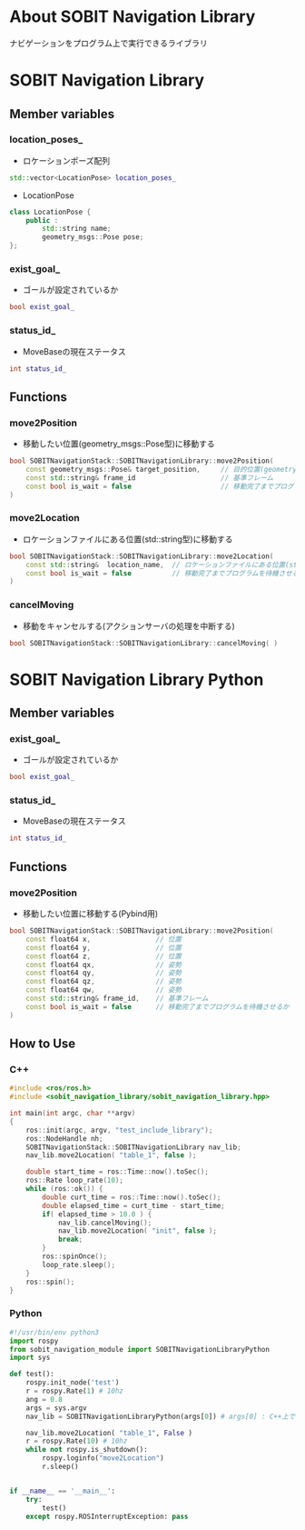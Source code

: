 # About SOBIT Navigation Library
ナビゲーションをプログラム上で実行できるライブラリ

# SOBIT Navigation Library
## Member variables
### location_poses_
- ロケーションポーズ配列
```cpp
std::vector<LocationPose> location_poses_
```
- LocationPose
```cpp
class LocationPose {
    public :
        std::string name;
        geometry_msgs::Pose pose;
};
```

### exist_goal_
- ゴールが設定されているか
```cpp
bool exist_goal_
```

### status_id_
- MoveBaseの現在ステータス
```cpp
int status_id_
```

## Functions
### move2Position
- 移動したい位置(geometry_msgs::Pose型)に移動する
```cpp
bool SOBITNavigationStack::SOBITNavigationLibrary::move2Position( 
    const geometry_msgs::Pose& target_position,     // 目的位置(geometry_msgs::Pose型)
    const std::string& frame_id                     // 基準フレーム
    const bool is_wait = false                      // 移動完了までプログラムを待機させるか
)                   
```

### move2Location
- ロケーションファイルにある位置(std::string型)に移動する
```cpp
bool SOBITNavigationStack::SOBITNavigationLibrary::move2Location( 
    const std::string&  location_name,  // ロケーションファイルにある位置(std::string型)
    const bool is_wait = false          // 移動完了までプログラムを待機させるか
)            
```

### cancelMoving
- 移動をキャンセルする(アクションサーバの処理を中断する)
```cpp
bool SOBITNavigationStack::SOBITNavigationLibrary::cancelMoving( )            
```

# SOBIT Navigation Library Python
## Member variables
### exist_goal_
- ゴールが設定されているか
```cpp
bool exist_goal_
```

### status_id_
- MoveBaseの現在ステータス
```cpp
int status_id_
```
## Functions
### move2Position
- 移動したい位置に移動する(Pybind用)
```cpp
bool SOBITNavigationStack::SOBITNavigationLibrary::move2Position( 
    const float64 x,                // 位置
    const float64 y,                // 位置 
    const float64 z,                // 位置
    const float64 qx,               // 姿勢
    const float64 qy,               // 姿勢 
    const float64 qz,               // 姿勢 
    const float64 qw,               // 姿勢 
    const std::string& frame_id,    // 基準フレーム
    const bool is_wait = false      // 移動完了までプログラムを待機させるか
)          
```

## How to Use
### C++
```cpp
#include <ros/ros.h>
#include <sobit_navigation_library/sobit_navigation_library.hpp>

int main(int argc, char **argv)
{
    ros::init(argc, argv, "test_include_library");
    ros::NodeHandle nh;
    SOBITNavigationStack::SOBITNavigationLibrary nav_lib;
    nav_lib.move2Location( "table_1", false );

    double start_time = ros::Time::now().toSec();
    ros::Rate loop_rate(10);
    while (ros::ok()) {
        double curt_time = ros::Time::now().toSec();
        double elapsed_time = curt_time - start_time;
        if( elapsed_time > 10.0 ) {
            nav_lib.cancelMoving();
            nav_lib.move2Location( "init", false );
            break;
        }
        ros::spinOnce();
        loop_rate.sleep();
    }
    ros::spin();
}
```
### Python
```py
#!/usr/bin/env python3
import rospy
from sobit_navigation_module import SOBITNavigationLibraryPython
import sys

def test():
    rospy.init_node('test')
    r = rospy.Rate(1) # 10hz
    ang = 0.8
    args = sys.argv
    nav_lib = SOBITNavigationLibraryPython(args[0]) # args[0] : C++上でros::init()を行うための引数

    nav_lib.move2Location( "table_1", False )
    r = rospy.Rate(10) # 10hz
    while not rospy.is_shutdown():
        rospy.loginfo("move2Location")
        r.sleep()


if __name__ == '__main__':
    try:
        test()
    except rospy.ROSInterruptException: pass

```